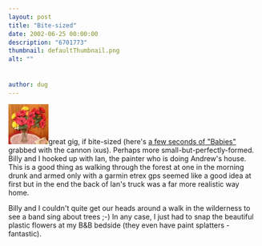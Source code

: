 ```yaml
---
layout: post
title: "Bite-sized"
date: 2002-06-25 00:00:00
description: "6701773"
thumbnail: defaultThumbnail.png
alt: ""


author: dug
---
```


<p><a href="/scrapbook/index.mgi?act=showpic&amp;frame=91"><img src="/assets/i/ixus/t/91.jpg" width="80" height="80" border="0" class="left" /></a>great gig, if bite-sized (here's <a href="/i/pulp.mov">a few seconds of "Babies"</a> grabbed with the cannon ixus). Perhaps more small-but-perfectly-formed. Billy and I hooked up with Ian, the painter who is doing Andrew's house. This is a good thing as walking through the forest at one in the morning drunk and armed only with a garmin etrex gps seemed like a good idea at first but in the end the back of Ian's truck was a far more realistic way home.</p>

<p>Billy and I couldn't quite get our heads around a walk in the wilderness to see a band sing about trees ;-) In any case, I just had to snap the beautiful plastic flowers at my <span class="caps">B&amp;B </span>bedside (they even have paint splatters - fantastic).</p>
